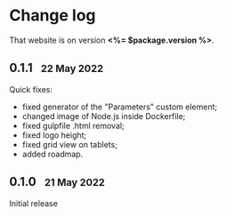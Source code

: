 
# Change log

<aside info>

That website is on version **<%= $package.version %>**.

</aside>

## 0.1.1 &nbsp; <small>22 May 2022</small>

Quick fixes:

- fixed generator of the "Parameters" custom element;
- changed image of Node.js inside Dockerfile;
- fixed gulpfile .html removal;
- fixed logo height;
- fixed grid view on tablets;
- added roadmap.

## 0.1.0 &nbsp; <small>21 May 2022</small>

Initial release
